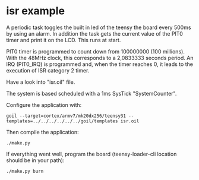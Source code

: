 # isr example

A periodic task toggles the built in led of the teensy the board every
500ms by using an alarm. In addition the task gets the current value
of the PIT0 timer and print it on the LCD. This runs at start.

PIT0 timer is programmed to count down from 100000000 (100 millions).
With the 48MHz clock, this corresponds to a 2,0833333 seconds period.
An IRQ (PIT0_IRQ) is programmed and, when the timer reaches 0, it
leads to the execution of ISR category 2 timer.

Have a look into "isr.oil" file.

The system is based scheduled with a 1ms SysTick "SystemCounter".

Configure the application with:

`goil --target=cortex/armv7/mk20dx256/teensy31 --templates=../../../../../../goil/templates isr.oil`

Then compile the application:

`./make.py`

If everything went well, program the board (teensy-loader-cli location should be in your path):

`./make.py burn`
